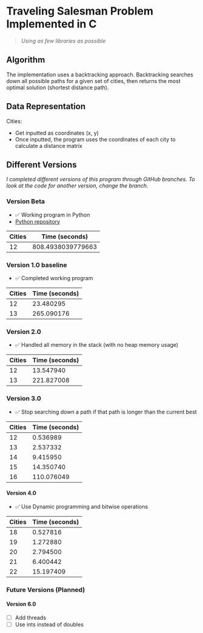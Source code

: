 # Traveling Salesman Problem Implemented in C

> *Using as few libraries as possible*

## Algorithm

The implementation uses a backtracking approach. Backtracking searches down all possible paths for a given set of cities, then returns the most optimal solution (shortest distance path).

## Data Representation

Cities:
- Get inputted as coordinates (x, y)
- Once inputted, the program uses the coordinates of each city to calculate a distance matrix

## Different Versions

*I completed different versions of this program through GitHub branches. To look at the code for another version, change the branch.*

### Version Beta 
- ✅ Working program in Python
- [Python repository](https://github.com/19sblanco/tsp_python)

| Cities | Time (seconds) |
|--------|----------------|
| 12 | 808.4938039779663 |

### Version 1.0 baseline
- ✅ Completed working program

| Cities | Time (seconds) |
|--------|----------------|
| 12 | 23.480295 |
| 13 | 265.090176 |

### Version 2.0 
- ✅ Handled all memory in the stack (with no heap memory usage)

| Cities | Time (seconds) |
|--------|----------------|
| 12 | 13.547940 |
| 13 | 221.827008 |

### Version 3.0 
- ✅ Stop searching down a path if that path is longer than the current best

| Cities | Time (seconds) |
|--------|----------------|
| 12 | 0.536989 |
| 13 | 2.537332 |
| 14 | 9.415950 |
| 15 | 14.350740 |
| 16 | 110.076049 |


#### Version 4.0
- ✅  Use Dynamic programming and bitwise operations 

| Cities | Time (seconds) |
|--------|----------------|
| 18 | 0.527816 |
| 19 | 1.272880 |
| 20 | 2.794500 |
| 21 | 6.400442 |
| 22 | 15.197409 |

### Future Versions (Planned)

#### Version 6.0
- [ ] Add threads
- [ ] Use ints instead of doubles